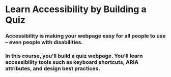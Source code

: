 # Learn Accessibility by Building a Quiz

### Accessibility is making your webpage easy for all people to use – even people with disabilities.

### In this course, you'll build a quiz webpage. You'll learn accessibility tools such as keyboard shortcuts, ARIA attributes, and design best practices.
